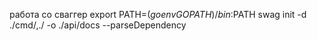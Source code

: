 работа со сваггер
export PATH=$(go env GOPATH)/bin:$PATH
swag init -d ./cmd/,./ -o ./api/docs --parseDependency